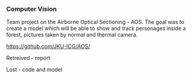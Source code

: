 ### Computer Vision

Team project on the Airborne Optical Sectioning - AOS. The goal was to create a model which will be able to show and track personages inside a forest, pictures taken by normal and thermal camera.

https://github.com/JKU-ICG/AOS/

Retreived - report

Lost - code and model
